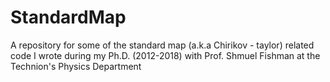 # StandardMap
A repository for some of the standard map (a.k.a Chirikov - taylor) related code I wrote during my Ph.D. (2012-2018) with Prof. Shmuel Fishman at the Technion's Physics Department
